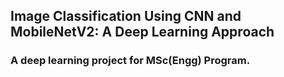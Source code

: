 ## Image Classification Using CNN and MobileNetV2: A Deep Learning Approach
### A deep learning project for MSc(Engg) Program.
